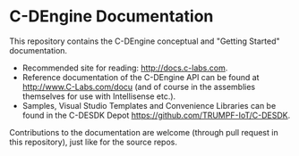 # C-DEngine Documentation

This repository contains the C-DEngine conceptual and "Getting Started" documentation.

+ Recommended site for reading: http://docs.c-labs.com.
+ Reference documentation of the C-DEngine API can be found at http://www.C-Labs.com/docu (and of course in the assemblies themselves for use with Intellisense etc.).
+ Samples, Visual Studio Templates and Convenience Libraries can be found in the C-DESDK Depot https://github.com/TRUMPF-IoT/C-DESDK.

Contributions to the documentation are welcome (through pull request in this repository), just like for the source repos.
